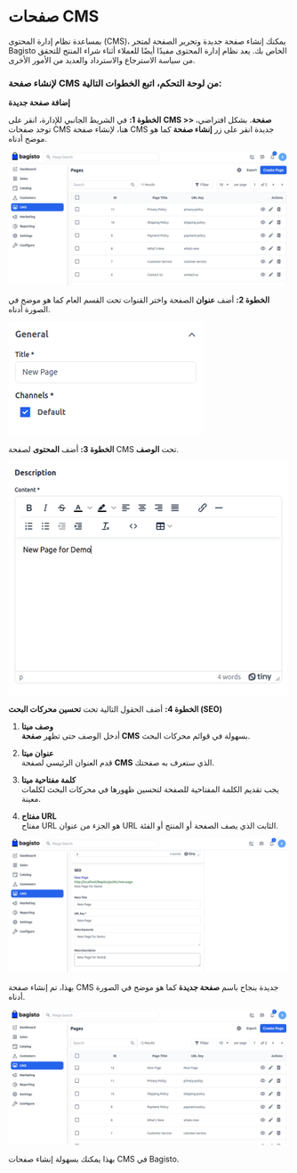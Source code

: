 # صفحات CMS

بمساعدة نظام إدارة المحتوى (CMS)، يمكنك إنشاء صفحة جديدة وتحرير الصفحة لمتجر Bagisto الخاص بك. يعد نظام إدارة المحتوى مفيدًا أيضًا للعملاء أثناء شراء المنتج للتحقق من سياسة الاسترجاع والاسترداد والعديد من الأمور الأخرى.

### لإنشاء صفحة CMS من لوحة التحكم، اتبع الخطوات التالية:

**إضافة صفحة جديدة**

**الخطوة 1:** في الشريط الجانبي للإدارة، انقر على **CMS >> صفحة**. بشكل افتراضي، توجد صفحات CMS هنا، لإنشاء صفحة CMS جديدة انقر على زر **إنشاء صفحة** كما هو موضح أدناه.

![CMS](../../assets/2.2.0/images/cms/createPage.png)
  
**الخطوة 2:** أضف **عنوان** الصفحة واختر القنوات تحت القسم العام كما هو موضح في الصورة أدناه.

![General](../../assets/2.2.0/images/cms/general.png)
  
**الخطوة 3:** أضف **المحتوى** لصفحة CMS تحت **الوصف**.

![Description](../../assets/2.2.0/images/cms/description.png)
  
**الخطوة 4:** أضف الحقول التالية تحت **تحسين محركات البحث (SEO)**

1. **وصف ميتا**  
   أدخل الوصف حتى تظهر **صفحة CMS** بسهولة في قوائم محركات البحث.

2. **عنوان ميتا**  
   قدم العنوان الرئيسي لصفحة **CMS** الذي ستعرف به صفحتك.

3. **كلمة مفتاحية ميتا**  
   يجب تقديم الكلمة المفتاحية للصفحة لتحسين ظهورها في محركات البحث لكلمات معينة.

4. **مفتاح URL**  
   مفتاح URL هو الجزء من عنوان URL الثابت الذي يصف الصفحة أو المنتج أو الفئة.

![SEO](../../assets/2.2.0/images/cms/seo.png)
  
بهذا، تم إنشاء صفحة CMS جديدة بنجاح باسم **صفحة جديدة** كما هو موضح في الصورة أدناه.

![output](../../assets/2.2.0/images/cms/output.png)
  
بهذا يمكنك بسهولة إنشاء صفحات CMS في Bagisto.